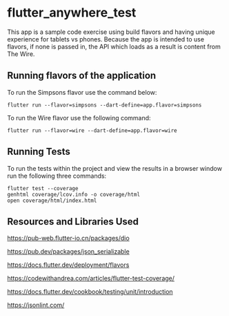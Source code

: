 # flutter_anywhere_test

This app is a sample code exercise using build flavors and having unique experience for tablets vs phones. 
Because the app is intended to use flavors, if none is passed in, the API which loads as a result is content from The Wire.

## Running flavors of the application

To run the Simpsons flavor use the command below:
```
flutter run --flavor=simpsons --dart-define=app.flavor=simpsons
```

To run the Wire flavor use the following command:
```
flutter run --flavor=wire --dart-define=app.flavor=wire
```

## Running Tests

To run the tests within the project and view the results in a browser window run the following three commands:
```
flutter test --coverage
genhtml coverage/lcov.info -o coverage/html
open coverage/html/index.html
```

## Resources and Libraries Used

https://pub-web.flutter-io.cn/packages/dio

https://pub.dev/packages/json_serializable

https://docs.flutter.dev/deployment/flavors

https://codewithandrea.com/articles/flutter-test-coverage/

https://docs.flutter.dev/cookbook/testing/unit/introduction

https://jsonlint.com/
